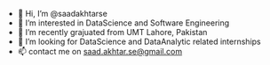 - 👋 Hi, I’m @saadakhtarse
- 👀 I’m interested in DataScience and Software Engineering 
- 🌱 I’m recently grajuated from UMT Lahore, Pakistan
- 💞️ I’m looking for DataScience and DataAnalytic related internships
- 📫 contact me on saad.akhtar.se@gmail.com 

<!---
saadakhtarse/saadakhtarse is a ✨ special ✨ repository because its `README.md` (this file) appears on your GitHub profile.
You can click the Preview link to take a look at your changes.
--->
